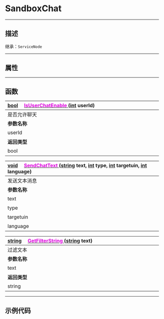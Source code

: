 # SandboxChat
------------------------------------------------------------------------------------------
## 描述

继承：`ServiceNode`

------------------------------------------------------------------------------------------
## 属性

------------------------------------------------------------------------------------------
## 函数

|<div style="width:500px">[bool]() &emsp;[<font color="dd00dd">IsUserChatEnable</font> ]() ([int]() userId)</div>|<div style="width:100px"></div>|<div style="width:45px"></div>|<div style="width:400px"></div>|
|:---|:---|:---|:---|
|是否允许聊天||||
|**参数名称**|**类别**|**默认**|**描述**|
|userId|int||玩家id|
|**返回类型**|||**概要**|
|bool|||回true，表示允许聊天|

|<div style="width:500px">[void]() &emsp;[<font color="dd00dd">SendChatText</font> ]() ([string]() text, [int]() type, [int]() targetuin, [int]() language)</div>|<div style="width:100px"></div>|<div style="width:45px"></div>|<div style="width:400px"></div>|
|:---|:---|:---|:---|
|发送文本消息||||
|**参数名称**|**类别**|**默认**|**描述**|
|text|string||发送的文本内容|
|type|int||聊天类型|
|targetuin|int||目标玩家的uin|
|language|int||语言种类|

|<div style="width:500px">[string]() &emsp;[<font color="dd00dd">GetFilterString</font> ]() ([string]() text)</div>|<div style="width:100px"></div>|<div style="width:45px"></div>|<div style="width:400px"></div>|
|:---|:---|:---|:---|
|过滤文本||||
|**参数名称**|**类别**|**默认**|**描述**|
|text|string||发送的文本内容|
|**返回类型**|||**概要**|
|string|||过滤后的文本|

------------------------------------------------------------------------------------------
## 示例代码
 
  